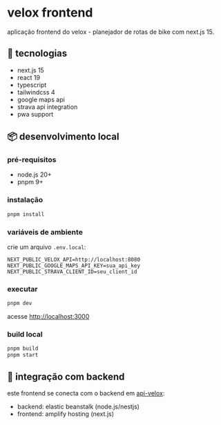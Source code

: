 # velox frontend

aplicação frontend do velox - planejador de rotas de bike com next.js 15.

## 🚀 tecnologias

- next.js 15
- react 19
- typescript
- tailwindcss 4
- google maps api
- strava api integration
- pwa support

## 📦 desenvolvimento local

### pré-requisitos

- node.js 20+
- pnpm 9+

### instalação

```bash
pnpm install
```

### variáveis de ambiente

crie um arquivo `.env.local`:

```env
NEXT_PUBLIC_VELOX_API=http://localhost:8080
NEXT_PUBLIC_GOOGLE_MAPS_API_KEY=sua_api_key
NEXT_PUBLIC_STRAVA_CLIENT_ID=seu_client_id
```

### executar

```bash
pnpm dev
```

acesse [http://localhost:3000](http://localhost:3000)

### build local

```bash
pnpm build
pnpm start
```

## 🤝 integração com backend

este frontend se conecta com o backend em [api-velox](https://github.com/htamagnus/api-velox):
- backend: elastic beanstalk (node.js/nestjs)
- frontend: amplify hosting (next.js)

